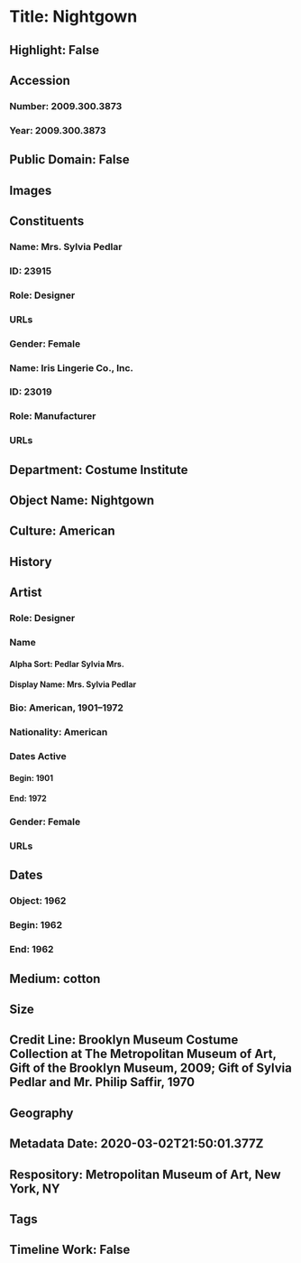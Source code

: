 # Title: Nightgown
## Highlight: False
## Accession
### Number: 2009.300.3873
### Year: 2009.300.3873
## Public Domain: False
## Images
## Constituents
### Name: Mrs. Sylvia Pedlar
### ID: 23915
### Role: Designer
### URLs
### Gender: Female
### Name: Iris Lingerie Co., Inc.
### ID: 23019
### Role: Manufacturer
### URLs
## Department: Costume Institute
## Object Name: Nightgown
## Culture: American
## History
## Artist
### Role: Designer
### Name
#### Alpha Sort: Pedlar Sylvia Mrs.
#### Display Name: Mrs. Sylvia Pedlar
### Bio: American, 1901–1972
### Nationality: American
### Dates Active
#### Begin: 1901
#### End: 1972
### Gender: Female
### URLs
## Dates
### Object: 1962
### Begin: 1962
### End: 1962
## Medium: cotton
## Size
## Credit Line: Brooklyn Museum Costume Collection at The Metropolitan Museum of Art, Gift of the Brooklyn Museum, 2009; Gift of Sylvia Pedlar and Mr. Philip Saffir, 1970
## Geography
## Metadata Date: 2020-03-02T21:50:01.377Z
## Respository: Metropolitan Museum of Art, New York, NY
## Tags
## Timeline Work: False